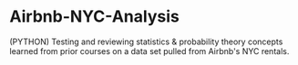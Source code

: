 # Airbnb-NYC-Analysis
(PYTHON) Testing and reviewing statistics &amp; probability theory concepts learned from prior courses on a data set pulled from Airbnb's NYC rentals.  
